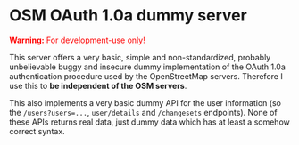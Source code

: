 # OSM OAuth 1.0a dummy server
<span style="color:red;"><b>Warning:</b> For development-use only!</span>

This server offers a very basic, simple and non-standardized, probably unbelievable buggy and insecure dummy implementation of the OAuth 1.0a authentication procedure used by the OpenStreetMap servers.
Therefore I use this to **be independent of the OSM servers**.

This also implements a very basic dummy API for the user information (so the `/users?users=...`, `user/details` and `/changesets` endpoints).
None of these APIs returns real data, just dummy data which has at least a somehow correct syntax.